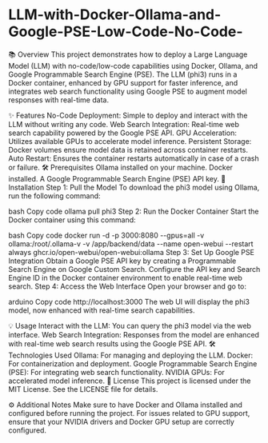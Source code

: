 # LLM-with-Docker-Ollama-and-Google-PSE-Low-Code-No-Code-
📚 Overview
This project demonstrates how to deploy a Large Language Model (LLM) with no-code/low-code capabilities using Docker, Ollama, and Google Programmable Search Engine (PSE). The LLM (phi3) runs in a Docker container, enhanced by GPU support for faster inference, and integrates web search functionality using Google PSE to augment model responses with real-time data.

✨ Features
No-Code Deployment: Simple to deploy and interact with the LLM without writing any code.
Web Search Integration: Real-time web search capability powered by the Google PSE API.
GPU Acceleration: Utilizes available GPUs to accelerate model inference.
Persistent Storage: Docker volumes ensure model data is retained across container restarts.
Auto Restart: Ensures the container restarts automatically in case of a crash or failure.
🛠️ Prerequisites
Ollama installed on your machine.
Docker installed.
A Google Programmable Search Engine (PSE) API key.
🚀 Installation
Step 1: Pull the Model
To download the phi3 model using Ollama, run the following command:

bash
Copy code
ollama pull phi3
Step 2: Run the Docker Container
Start the Docker container using this command:

bash
Copy code
docker run -d -p 3000:8080 --gpus=all -v ollama:/root/.ollama-v -v /app/backend/data --name open-webui --restart always ghcr.io/open-webui/open-webui:ollama
Step 3: Set Up Google PSE Integration
Obtain a Google PSE API key by creating a Programmable Search Engine on Google Custom Search.
Configure the API key and Search Engine ID in the Docker container environment to enable real-time web search.
Step 4: Access the Web Interface
Open your browser and go to:

arduino
Copy code
http://localhost:3000
The web UI will display the phi3 model, now enhanced with real-time search capabilities.

💡 Usage
Interact with the LLM: You can query the phi3 model via the web interface.
Web Search Integration: Responses from the model are enhanced with real-time web search results using the Google PSE API.
🛠️ Technologies Used
Ollama: For managing and deploying the LLM.
Docker: For containerization and deployment.
Google Programmable Search Engine (PSE): For integrating web search functionality.
NVIDIA GPUs: For accelerated model inference.
📜 License
This project is licensed under the MIT License. See the LICENSE file for details.

⚙️ Additional Notes
Make sure to have Docker and Ollama installed and configured before running the project.
For issues related to GPU support, ensure that your NVIDIA drivers and Docker GPU setup are correctly configured.
